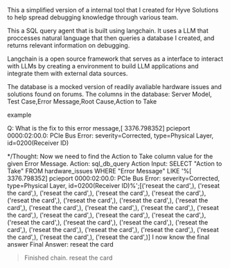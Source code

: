 This a simplified version of a internal tool that I created for Hyve Solutions to help spread debugging knowledge through various team. 

This a SQL query agent that is built using langchain. It uses a LLM that proccesses natural language that then queries a database I created, and returns relevant information 
on debugging. 

Langchain is a open source framework that serves as a interface to interact with LLMs by creating a environment to build LLM applications 
and integrate them with external data sources.


The database is a mocked version of readily avaliable hardware issues and solutions found on forums. The columns in the database: Server Model, Test Case,Error Message,Root Cause,Action to Take

example 

Q: What is the fix to this error message,[ 3376.798352] pcieport 0000:02:00.0: PCIe Bus Error: severity=Corrected, type=Physical Layer, id=0200(Receiver ID)

*/Thought: Now we need to find the Action to Take column value for the given Error Message.
Action: sql_db_query
Action Input: SELECT "Action to Take" FROM hardware_issues WHERE "Error Message" LIKE '%[ 3376.798352] pcieport 0000:02:00.0: PCIe Bus Error: severity=Corrected, type=Physical Layer, id=0200(Receiver ID)%';[('reseat the card',), ('reseat the card',), ('reseat the card',), ('reseat the card',), ('reseat the card',), ('reseat the card',), ('reseat the card',), ('reseat the card',), ('reseat the card',), ('reseat the card',), ('reseat the card',), ('reseat the card',), ('reseat the card',), ('reseat the card',), ('reseat the card',), ('reseat the card',), ('reseat the card',), ('reseat the card',), ('reseat the card',), ('reseat the card',), ('reseat the card',), ('reseat the card',), ('reseat the card',), ('reseat the card',), ('reseat the card',), ('reseat the card',)] I now know the final answer
Final Answer: reseat the card

> Finished chain.
reseat the card

